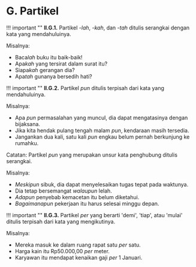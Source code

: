 # G. Partikel

!!! important ""
	**II.G.1.** Partikel *-lah*, *-kah*, dan *-tah* ditulis serangkai dengan kata yang mendahuluinya.

Misalnya:

- Baca*lah* buku itu baik-baik!
- Apa*kah* yang tersirat dalam surat itu?
- Siapa*kah* gerangan dia?
- Apa*tah* gunanya bersedih hati?

!!! important ""
	**II.G.2.** Partikel *pun* ditulis terpisah dari kata yang mendahuluinya.

Misalnya:

- Apa *pun* permasalahan yang muncul, dia dapat mengatasinya dengan bijaksana.
- Jika kita hendak pulang tengah malam *pun*, kendaraan masih tersedia.
- Jangankan dua kali, satu kali *pun* engkau belum pernah berkunjung ke rumahku.

Catatan: Partikel *pun* yang merupakan unsur kata penghubung ditulis serangkai.

Misalnya:

- *Meskipun* sibuk, dia dapat menyelesaikan tugas tepat pada waktunya.
- Dia tetap bersemangat *walaupun* lelah.
- *Adapun* penyebab kemacetan itu belum diketahui.
- *Bagaimanapun* pekerjaan itu harus selesai minggu depan.

!!! important ""
	**II.G.3.** Partikel *per* yang berarti 'demi', 'tiap', atau 'mulai' ditulis terpisah dari kata yang mengikutinya.

Misalnya:

- Mereka masuk ke dalam ruang rapat satu *per* satu.
- Harga kain itu Rp50.000,00 *per* meter.
- Karyawan itu mendapat kenaikan gaji *per* 1 Januari.
